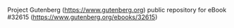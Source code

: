 Project Gutenberg (https://www.gutenberg.org) public repository for eBook #32615 (https://www.gutenberg.org/ebooks/32615)
